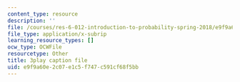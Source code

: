 ```yaml
---
content_type: resource
description: ''
file: /courses/res-6-012-introduction-to-probability-spring-2018/e9f9a60e2c07e1c5f747c591cf68f5bb_o_qO7RYBF10.srt
file_type: application/x-subrip
learning_resource_types: []
ocw_type: OCWFile
resourcetype: Other
title: 3play caption file
uid: e9f9a60e-2c07-e1c5-f747-c591cf68f5bb
---
```

